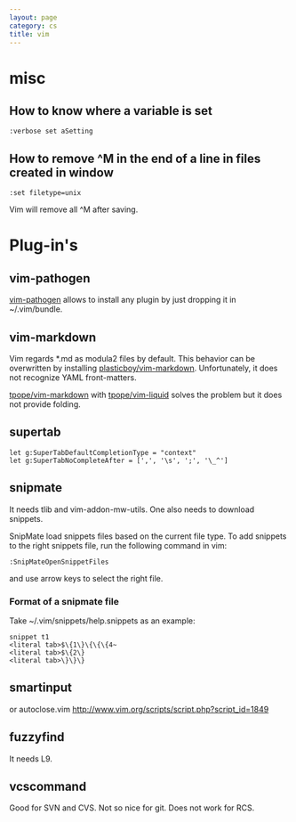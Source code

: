 ```yaml
---
layout: page
category: cs
title: vim
---
```


misc
====

How to know where a variable is set
-----------------------------------

    :verbose set aSetting

How to remove ^M in the end of a line in files created in window
----------------------------------------------------------------

    :set filetype=unix

Vim will remove all ^M after saving.

Plug-in's
=========

vim-pathogen
------------
[vim-pathogen](https://github.com/tpope/vim-pathogen) allows to install any
plugin by just dropping it in ~/.vim/bundle.

vim-markdown
------------
Vim regards \*.md as modula2 files by default. This behavior can be overwritten
by installing
[plasticboy/vim-markdown](https://github.com/plasticboy/vim-markdown).
Unfortunately, it does not recognize YAML front-matters.

[tpope/vim-markdown](https://github.com/tpope/vim-markdown) with
[tpope/vim-liquid](https://github.com/tpope/vim-liquid) solves the problem but
it does not provide folding.

supertab
--------

    let g:SuperTabDefaultCompletionType = "context"
    let g:SuperTabNoCompleteAfter = [',', '\s', ';', '\_^']

snipmate
--------
It needs tlib and vim-addon-mw-utils. One also needs to download snippets.

SnipMate load snippets files based on the current file type. To add snippets
to the right snippets file, run the following command in vim:

    :SnipMateOpenSnippetFiles

and use arrow keys to select the right file.

### Format of a snipmate file ###
Take ~/.vim/snippets/help.snippets as an example:

    snippet t1
    <literal tab>$\{1\}\{\{\{4~
    <literal tab>$\{2\}
    <literal tab>\}\}\}

smartinput
----------
or autoclose.vim http://www.vim.org/scripts/script.php?script_id=1849

fuzzyfind
---------
It needs L9.

vcscommand
----------
Good for SVN and CVS. Not so nice for git. Does not work for RCS.
